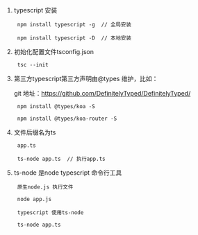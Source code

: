 1. typescript 安装

        npm install typescript -g  // 全局安装

        npm install typescript -D  // 本地安装

2. 初始化配置文件tsconfig.json 

        tsc --init 

3. 第三方typescript第三方声明由@types 维护，比如：

    git 地址：https://github.com/DefinitelyTyped/DefinitelyTyped/

        npm install @types/koa -S

        npm install @types/koa-router -S

4. 文件后缀名为ts

        app.ts

        ts-node app.ts  // 执行app.ts 

5. ts-node 是node typescript 命令行工具

        原生node.js 执行文件

        node app.js

        typescript 使用ts-node

        ts-node app.ts
